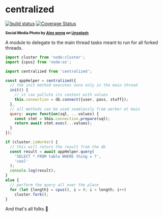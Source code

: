 # centralized

[![build status](https://github.com/WebReflection/centralized/actions/workflows/node.js.yml/badge.svg)](https://github.com/WebReflection/centralized/actions) [![Coverage Status](https://coveralls.io/repos/github/WebReflection/centralized/badge.svg?branch=main)](https://coveralls.io/github/WebReflection/centralized?branch=main)

<sup>**Social Media Photo by [Alex wong](https://unsplash.com/@killerfvith) on [Unsplash](https://unsplash.com/)**</sup>

A module to delegate to the main thread tasks meant to run for all forked threads.

```js
import cluster from 'node:cluster';
import {cpus} from 'node:os';

import centralized from 'centralized';

const appHelper = centralized({
  // the init method executes once only in the main thread
  init() {
    // it can pollute its context with values
    this.connection = db.connect({user, pass, stuff});
  },
  // all methods can be used seamlessly from worker ot main
  query: async function(sql, ...values) {
    const stmt = this.connection.prepare(sql);
    return await stmt.exec(...values);
  }
});

if (cluster.isWorker) {
  // this will return the result from the db
  const result = await appHelper.query(
    'SELECT * FROM table WHERE thing = ?',
    'cool'
  );
  console.log(result);
}
else {
  // perform the query all over the place
  for (let {length} = cpus(), i = 0; i < length; i++)
    cluster.fork();
}
```

And that's all folks 🥳
